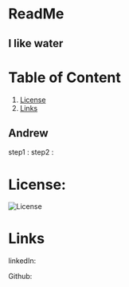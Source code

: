 
  # ReadMe

  ## I like water

  # Table of Content

  1. [License](#License)
  2. [Links](#Links)
        
  ## Andrew

  step1 : 
  step2 :

  # License:

 ![License](https://img.shields.io/badge/License-MIT-green) 
    
 # Links

  linkedIn: 

        
  Github: 

            
